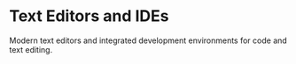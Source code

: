 # Text Editors and IDEs

Modern text editors and integrated development environments for code and text editing.
